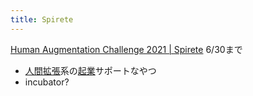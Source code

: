 ```yaml
---
title: Spirete
---
```


[Human Augmentation Challenge 2021 | Spirete](https://www.spirete.com/humanaugmentation)
6/30まで

* [人間拡張](%E4%BA%BA%E9%96%93%E6%8B%A1%E5%BC%B5.md)系の[起業](%E8%B5%B7%E6%A5%AD.md)サポートなやつ
* incubator?
